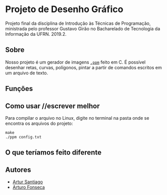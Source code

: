# Projeto de Desenho Gráfico
Projeto final da disciplina de Introdução às Técnicas de Programação, ministrada pelo professor Gustavo Girão no Bacharelado de Tecnologia da Informação da UFRN. 2019.2.

## Sobre
Nosso projeto é um gerador de imagens <a href="http://netpbm.sourceforge.net/doc/ppm.html" target="_blank">`.ppm`</a> feito em C. É possível desenhar retas, curvas, polígonos, pintar a partir de comandos escritos em um arquivo de texto. 

## Funções

## Como usar //escrever melhor
Para compilar o arquivo no Linux, digite no terminal na pasta onde se encontra os arquivos do projeto:
```
make
./ppm config.txt
```

## O que teríamos feito diferente

## Autores
* <a href="https://github.com/artursantiago">Artur Santiago</a>
* <a href="https://github.com/arturo32">Arturo Fonseca</a>
